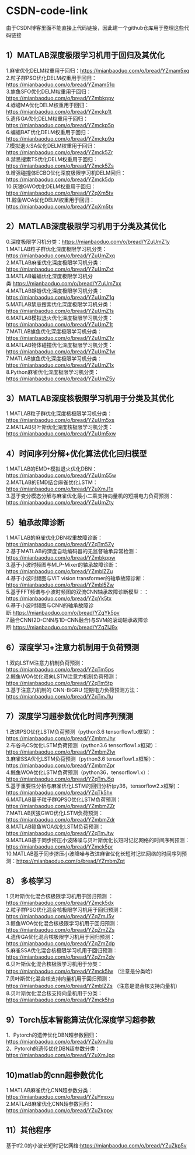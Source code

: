 # CSDN-code-link
由于CSDN博客里面不能直接上代码链接，因此建一个github仓库用于整理这些代码链接


1）MATLAB深度极限学习机用于回归及其优化
----
1.麻雀优化DELM权重用于回归：https://mianbaoduo.com/o/bread/YZmam5xq  
2.粒子群PSO优化DELM权重用于回归：https://mianbaoduo.com/o/bread/YZmam51q  
3.旗鱼SFO优化DELM权重用于回归：https://mianbaoduo.com/o/bread/YZmbkppv  
4.蜉蝣MA优化DELM权重用于回归： https://mianbaoduo.com/o/bread/YZmckp1t  
5.遗传GA优化DELM权重用于回归：https://mianbaoduo.com/o/bread/YZmckp5p  
6.蝙蝠BAT优化DELM权重用于回归：https://mianbaoduo.com/o/bread/YZmckp9q  
7.模拟退火SA优化DELM权重用于回归：https://mianbaoduo.com/o/bread/YZmck5Zr  
8.禁忌搜索TS优化DELM权重用于回归：https://mianbaoduo.com/o/bread/YZmck5Zs  
9.增强碰撞体ECBO优化深度极限学习机DELM回归：https://mianbaoduo.com/o/bread/YZmck5dp  
10.灰狼GWO优化DELM权重用于回归：https://mianbaoduo.com/o/bread/YZqXm5tv  
11.鲸鱼WOA优化DELM权重用于回归：https://mianbaoduo.com/o/bread/YZqXm5tx  


2）MATLAB深度极限学习机用于分类及其优化
----
0.深度极限学习机分类：https://mianbaoduo.com/o/bread/YZuUmZ1y  
1.MATLAB粒子群优化深度极限学习机分类：https://mianbaoduo.com/o/bread/YZuUmZxq  
2.MATLAB麻雀优化深度极限学习机分类：https://mianbaoduo.com/o/bread/YZuUmZxt  
3.MATLAB蝙蝠优化深度极限学习机分类:https://mianbaoduo.com/o/bread/YZuUmZxx  
4.MATLAB蜉蝣优化深度极限学习机分类：https://mianbaoduo.com/o/bread/YZuUmZ1q  
5.MATLAB禁忌搜索优化深度极限学习机分类：https://mianbaoduo.com/o/bread/YZuUmZ1s  
6.MATLAB模拟退火优化深度极限学习机分类：https://mianbaoduo.com/o/bread/YZuUmZ1t  
7.MATLAB旗鱼优化深度极限学习机分类：https://mianbaoduo.com/o/bread/YZuUmZ1v  
8.MATLAB物体碰撞优化深度极限学习机分类：https://mianbaoduo.com/o/bread/YZuUmZ1w  
7.MATLAB旗鱼优化深度极限学习机分类：https://mianbaoduo.com/o/bread/YZuUmZ1x  
8.Python麻雀优化深度极限学习机分类：https://mianbaoduo.com/o/bread/YZuUmZ5y  


3）MATLAB深度核极限学习机用于分类及其优化
----
1.MATLAB粒子群优化深度核极限学习机分类：https://mianbaoduo.com/o/bread/YZuUm5xs  
2.MATLAB贝叶斯优化深度核极限学习机分类：https://mianbaoduo.com/o/bread/YZuUm5xw  


4）时间序列分解+优化算法优化回归模型
------
1.MATLAB的EMD+模拟退火优化DBN：https://mianbaoduo.com/o/bread/YZuUm55w  
2.MATLAB的EMD结合麻雀优化LSTM：https://mianbaoduo.com/o/bread/YZuXmJ1x  
3.基于变分模态分解与麻雀优化最小二乘支持向量机的短期电力负荷预测：https://mianbaoduo.com/o/bread/YZuUmZty  


5）轴承故障诊断
--------
1.MATLAB的麻雀优化DBN权重故障诊断：https://mianbaoduo.com/o/bread/YZqTm5Zy  
2.基于MATLAB的深度自动编码器的无监督轴承异常检测：https://mianbaoduo.com/o/bread/YZmbkppw  
3.基于小波时频图与MLP-Mixer的轴承故障诊断：https://mianbaoduo.com/o/bread/YZmblZZu  
4.基于小波时频图与VIT vision transformer的轴承故障诊断：https://mianbaoduo.com/o/bread/YZmbl5Zw  
5.基于FFT频谱与小波时频图的双流CNN轴承故障诊断模型：：https://mianbaoduo.com/o/bread/YZqYk5tx  
6.基于小波时频图与CNN的轴承故障诊断:https://mianbaoduo.com/o/bread/YZqYk5pv  
7.融合CNN(2D-CNN与1D-CNN融合)与SVM的滚动轴承故障诊断:https://mianbaoduo.com/o/bread/YZqZlJ9x  


6）深度学习+注意力机制用于负荷预测
--------
1.双向LSTM注意力机制负荷预测：https://mianbaoduo.com/o/bread/YZqTm5ps  
2.鲸鱼WOA优化双向LSTM注意力机制负荷预测：https://mianbaoduo.com/o/bread/YZqTm5tp  
3.基于注意力机制的 CNN-BiGRU 短期电力负荷预测方法：https://mianbaoduo.com/o/bread/YZqTmJ1u  


7）深度学习超参数优化时间序列预测
--------
1.改进PSO优化LSTM负荷预测（python3.6 tensorflow1.x框架）：https://mianbaoduo.com/o/bread/YZmbmJhy  
2.布谷鸟CS优化LSTM负荷预测（python3.6  tensorflow1.x框架）：https://mianbaoduo.com/o/bread/YZmbmZlw  
3.麻雀SSA优化LSTM负荷预测（python3.6  tensorflow1.x框架）：https://mianbaoduo.com/o/bread/YZmbmZpr  
4.鲸鱼WOA优化LSTM负荷预测（python36，tensorflow1.x）：https://mianbaoduo.com/o/bread/YZqTmJ5q  
5.基于重要性分析与麻雀优化LSTM的回归分析(py36，tensorflow2.x框架)： https://mianbaoduo.com/o/bread/YZqTk5hx  
6.MATLAB量子粒子群QPSO优化LSTM负荷预测：https://mianbaoduo.com/o/bread/YZmbmZZr  
7.MATLAB灰狼GWO优化LSTM负荷预测：https://mianbaoduo.com/o/bread/YZmbmZdr  
8.MATLAB鲸鱼WOA优化LSTM负荷预测：https://mianbaoduo.com/o/bread/YZqTmJtw  
9.MATLAB基于同步挤压小波降噪与贝叶斯优化长短时记忆网络的时间序列预测：https://mianbaoduo.com/o/bread/YZmck5pr  
10.MATLAB基于同步挤压小波降噪与改进麻雀优化长短时记忆网络的时间序列预测：https://mianbaoduo.com/o/bread/YZmbmZpt  


8） 多核学习
--------
1.贝叶斯优化混合核极限学习机用于回归预测 ：https://mianbaoduo.com/o/bread/YZmck5dx  
2.粒子群PSO优化混合核极限学习机用于回归预测：https://mianbaoduo.com/o/bread/YZqZmJ5v  
3.鲸鱼WOA优化混合核极限学习机用于回归预测：https://mianbaoduo.com/o/bread/YZqZmZZs  
4.遗传GA优化混合核极限学习机用于回归预测：https://mianbaoduo.com/o/bread/YZqZmZdp  
5.麻雀SSA优化混合核极限学习机用于回归预测：https://mianbaoduo.com/o/bread/YZqZmZdv   
6.贝叶斯优化混合核极限学习机用于分类：https://mianbaoduo.com/o/bread/YZmck5lw （注意是分类哈）  
7.贝叶斯优化混合核支持向量机用于回归预测：https://mianbaoduo.com/o/bread/YZmblZZs （注意是混合核支持向量机）  
8.贝叶斯优化混合核支持向量机用于分类：https://mianbaoduo.com/o/bread/YZmck5hq  

9）Torch版本智能算法优化深度学习超参数
-------
1、Pytorch的遗传优化DBN超参数回归：https://mianbaoduo.com/o/bread/YZuXmJlq  
2、Pytorch的遗传优化DBN超参数分类：https://mianbaoduo.com/o/bread/YZuXmJpq  

10)matlab的cnn超参数优化
---------
1.MATLAB麻雀优化CNN超参数分类：https://mianbaoduo.com/o/bread/YZuYmpxu  
2.MATLAB麻雀优化CNN超参数回归：https://mianbaoduo.com/o/bread/YZuZkppy  

11）其他程序
----
基于tf2.0的小波长短时记忆网络:https://mianbaoduo.com/o/bread/YZuZkp5v  
